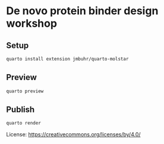 # De novo protein binder design workshop

## Setup

```bash
quarto install extension jmbuhr/quarto-molstar
```

## Preview

```bash
quarto preview
```

## Publish
```bash
quarto render
```

License: https://creativecommons.org/licenses/by/4.0/